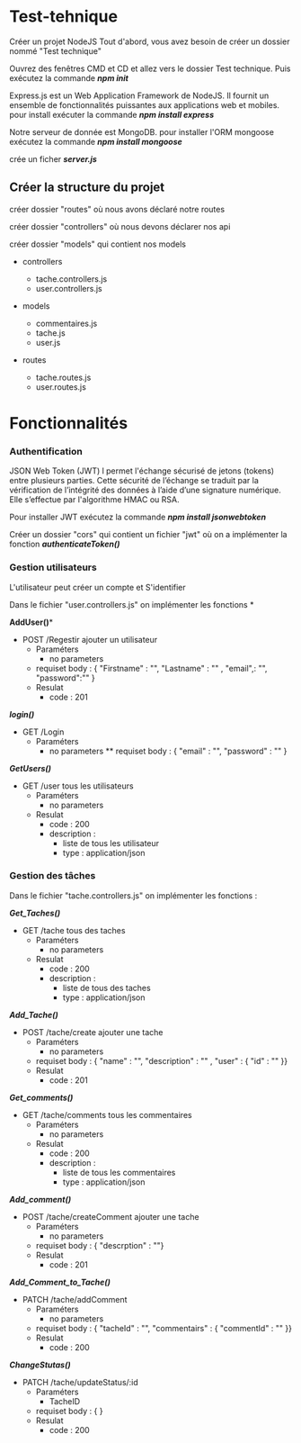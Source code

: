 # Test-tehnique
Créer un projet NodeJS
Tout d'abord, vous avez besoin de créer un dossier nommé "Test technique" 

Ouvrez des fenêtres CMD et CD et allez vers le dossier Test technique. Puis exécutez la commande ***npm init*** 


Express.js  est un Web Application Framework de NodeJS. Il fournit un ensemble de fonctionnalités puissantes aux applications web et mobiles.
pour install exécuter la commande ***npm install express***


Notre serveur de donnée est MongoDB. pour installer l'ORM mongoose exécutez la commande ***npm install mongoose***


crée un ficher ***server.js***


## Créer la structure du projet

créer dossier "routes" où nous avons déclaré notre routes

créer dossier "controllers" où nous devons déclarer nos api 

créer dossier "models" qui contient nos models


 
* controllers
 	* tache.controllers.js
  	* user.controllers.js


* models
	* commentaires.js
	* tache.js
	* user.js


* routes
	* tache.routes.js
	* user.routes.js


# Fonctionnalités

### Authentification

JSON Web Token (JWT) l permet l'échange sécurisé de jetons (tokens) entre plusieurs parties. Cette sécurité de l’échange se traduit par la vérification de l’intégrité des données à l’aide d’une signature numérique. Elle s’effectue par l'algorithme HMAC ou RSA.


Pour installer JWT  exécutez la commande ***npm install jsonwebtoken***

Créer un dossier "cors" qui contient un fichier "jwt" où on a implémenter la fonction ***authenticateToken()*** 


### Gestion utilisateurs

L'utilisateur peut créer un compte et S'identifier

Dans le fichier "user.controllers.js" on implémenter les fonctions *

**AddUser()***  


* POST /Regestir ajouter un utilisateur 
	* Paraméters
		* no parameters
	* requiset body : { "Firstname" : "", "Lastname" : "" , "email",: "", "password":"" } 
	* Resulat
		* code : 201 


***login()*** 
* GET /Login 
	* Paraméters
		* no parameters
	** requiset body : { "email" : "", "password" : "" }  


***GetUsers()***


* GET /user tous les utilisateurs 
	* Paraméters
		* no parameters
	* Resulat
		* code : 200 
		* description : 
			* liste de tous les utilisateur 
			* type : application/json




### Gestion des tâches

Dans le fichier "tache.controllers.js" on implémenter les fonctions :

***Get_Taches()***

* GET /tache tous des taches
	* Paraméters
		* no parameters
	* Resulat
		* code : 200 
		* description : 
			* liste de tous des taches 
			* type : application/json


***Add_Tache()***

* POST /tache/create ajouter une tache 
	* Paraméters
		* no parameters
	* requiset body : { "name" : "", "description" : "" , "user" : { "id" : "" }} 
	* Resulat
		* code : 201 
		


***Get_comments()***


* GET /tache/comments tous les commentaires 
	* Paraméters
		* no parameters
	* Resulat
		* code : 200 
		* description : 
			* liste de tous les commentaires 
			* type : application/json


***Add_comment()***

* POST /tache/createComment ajouter une tache 
	* Paraméters
		* no parameters
	* requiset body : { "descrption" : ""} 
	* Resulat
		* code : 201 
		
***Add_Comment_to_Tache()***
* PATCH /tache/addComment
	* Paraméters
		* no parameters
	* requiset body : { "tacheId" : "", "commentairs" : { "commentId" : "" }} 
	* Resulat
		* code : 200


***ChangeStutas()***
* PATCH /tache/updateStatus/:id
	* Paraméters
		* TacheID
	* requiset body : { } 
	* Resulat
		* code : 200 


